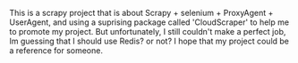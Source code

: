 This is a scrapy project that is about Scrapy + selenium + ProxyAgent + UserAgent, and using a suprising package called 'CloudScraper' to help me to promote my project.
But unfortunately, I still couldn't make a perfect job, Im guessing that I should use Redis? or not?
I hope that my project could be a reference for someone.
